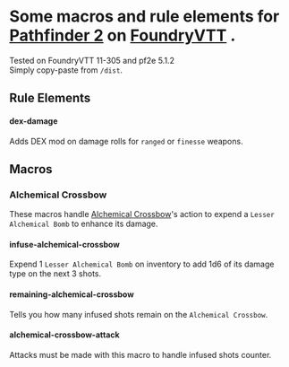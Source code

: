 # Some macros and rule elements for [Pathfinder 2](https://github.com/foundryvtt/pf2e) on [FoundryVTT](https://foundryvtt.com/) .

Tested on FoundryVTT 11-305 and pf2e 5.1.2  
Simply copy-paste from `/dist`.

## Rule Elements

#### dex-damage

Adds DEX mod on damage rolls for `ranged` or `finesse` weapons.

## Macros

### Alchemical Crossbow

These macros handle [Alchemical Crossbow](https://2e.aonprd.com/Weapons.aspx?ID=118)'s action to expend a `Lesser Alchemical Bomb` to enhance its damage.

#### infuse-alchemical-crossbow

Expend 1 `Lesser Alchemical Bomb` on inventory to add 1d6 of its damage type on the next 3 shots.

#### remaining-alchemical-crossbow

Tells you how many infused shots remain on the `Alchemical Crossbow`.

#### alchemical-crossbow-attack

Attacks must be made with this macro to handle infused shots counter.
